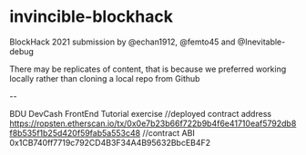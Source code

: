 # invincible-blockhack
BlockHack 2021 submission by @echan1912, @femto45 and @Inevitable-debug

There may be replicates of content, that is because we preferred working locally rather than cloning a local repo from Github

--

BDU DevCash FrontEnd Tutorial exercise
//deployed contract address
https://ropsten.etherscan.io/tx/0x0e7b23b66f722b9b4f6e41710eaf5792db8f8b535f1b25d420f59fab5a553c48
//contract ABI
0x1CB740ff7719c792CD4B3F34A4B95632BbcEB4F2

